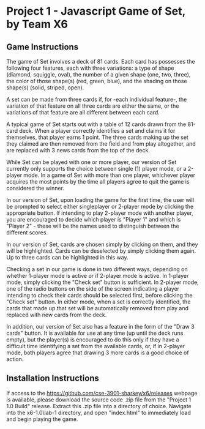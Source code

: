 # Project 1 - Javascript Game of Set, by Team X6

## Game Instructions

The game of Set involves a deck of 81 cards. Each card has possesses the following four features, each with three variations: a type of shape (diamond, squiggle, oval), the number of a given shape (one, two, three), the color of those shape(s) (red, green, blue), and the shading on those shape(s) (solid, striped, open). 

A set can be made from three cards if, for -each individual feature-, the variation of that feature on all three cards are either the same, or the variations of that feature are all different between each card.

A typical game of Set starts out with a table of 12 cards drawn from the 81-card deck. When a player correctly identifies a set and claims it for themselves, that player earns 1 point. The three cards making up the set they claimed are then removed from the field and from play altogether, and are replaced with 3 news cards from the top of the deck.

While Set can be played with one or more player, our version of Set currently only supports the choice between single (1) player mode, or a 2-player mode.
In a game of Set with more than one player, whichever player acquires the most points by the time all players agree to quit the game is considered the winner.

In our version of Set, upon loading the game for the first time, the user will be prompted to select either singleplayer or 2-player mode by clicking the appropriate button. If intending to play 2-player mode with another player, you are encouraged to decide which player is "Player 1" and which is "Player 2" - these will be the names used to distinguish between the different scores.

In our version of Set, cards are chosen simply by clicking on them, and they will be highlighted. Cards can be deselected by simply clicking them again. Up to three cards can be highlighted in this way. 

Checking a set in our game is done in two different ways, depending on whether 1-player mode is active or if 2-player mode is active.
In 1-player mode, simply clicking the "Check set" button is sufficient.
In 2-player mode, one of the radio buttons on the side of the screen indicating a player intending to check their cards should be selected first, before clicking the "Check set" button.
In either mode, when a set is correctly identified, the cards that made up that set will be automatically removed from play and replaced with new cards from the deck.

In addition, our version of Set also has a feature in the form of the "Draw 3 cards" button. It is available for use at any time (up until the deck runs empty), but the player(s) is encouraged to do this only if they have a difficult time identifying a set from the available cards, or, if in 2-player mode, both players agree that drawing 3 more cards is a good choice of action.

## Installation Instructions
If access to the https://github.com/cse-3901-sharkey/x6/releases webpage is available, please download the source code .zip file from the "Project 1 1.0 Build" release. Extract this .zip file into a directory of choice. Navigate into the x6-1.0\lab-1 directory, and open "index.html" to immediately load and begin playing the game.

